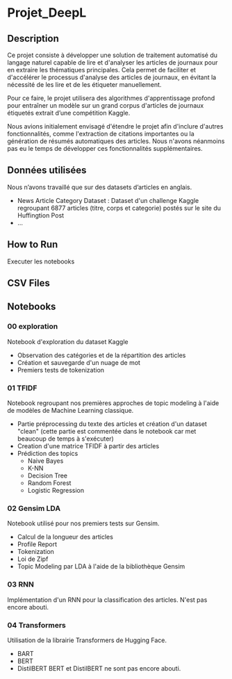 # Projet_DeepL

## Description
Ce projet consiste à développer une solution de traitement automatisé du langage naturel capable de lire et d'analyser les articles de journaux pour en extraire les thématiques principales. Cela permet de faciliter et d'accélérer le processus d'analyse des articles de journaux, en évitant la nécessité de les lire et de les étiqueter manuellement.

Pour ce faire, le projet utilisera des algorithmes d'apprentissage profond pour entraîner un modèle sur un grand corpus d'articles de journaux étiquetés extrait d’une compétition Kaggle.  

Nous avions initialement envisagé d'étendre le projet afin d'inclure d'autres fonctionnalités, comme l'extraction de citations importantes ou la génération de résumés automatiques des articles. Nous n'avons néanmoins pas eu le temps de développer ces fonctionnalités supplémentaires.

## Données utilisées
Nous n’avons travaillé que sur des datasets d’articles en anglais.
- News Article Category Dataset : Dataset d'un challenge Kaggle regroupant 6877 articles (titre, corps et categorie) postés sur le site du Huffingtion Post
- ...

## How to Run
Executer les notebooks

## CSV Files

## Notebooks
### 00 exploration
Notebook d'exploration du dataset Kaggle
- Observation des catégories et de la répartition des articles
- Création et sauvegarde d'un nuage de mot
- Premiers tests de tokenization

### 01 TFIDF
Notebook regroupant nos premières approches de topic modeling à l'aide de modèles de Machine Learning classique.
- Partie préprocessing du texte des articles et création d'un dataset "clean" (cette partie est commentée dans le notebook car met beaucoup de temps à s'exécuter)
- Creation d'une matrice TFIDF à partir des articles 
- Prédiction des topics
    - Naive Bayes
    - K-NN
    - Decision Tree
    - Random Forest
    - Logistic Regression

### 02 Gensim LDA 
Notebook utilisé pour nos premiers tests sur Gensim.
- Calcul de la longueur des articles
- Profile Report
- Tokenization
- Loi de Zipf
- Topic Modeling par LDA à l'aide de la bibliothèque Gensim

### 03 RNN
Implémentation d'un RNN pour la classification des articles. N'est pas encore abouti.

### 04 Transformers
Utilisation de la librairie Transformers de Hugging Face.
- BART
- BERT
- DistilBERT
BERT et DistilBERT ne sont pas encore abouti.
